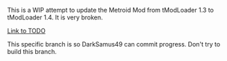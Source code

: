 This is a WIP attempt to update the Metroid Mod from tModLoader 1.3 to tModLoader 1.4. It is very broken.

[Link to TODO](./TODO.txt)

This specific branch is so DarkSamus49 can commit progress. Don't try to build this branch.

